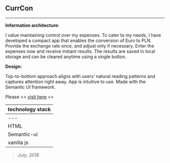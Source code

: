 ## CurrCon
----

**Information architecture:**

I value maintaining control over my expenses. To cater to my needs, I have developed a compact app that enables the conversion of Euro to PLN. Provide the exchange rate once, and adjust only if necessary. Enter the expenses now and receive instant results. The results are saved in local storage and can be cleared anytime using a single button.

**Design:**

Top-to-bottom approach aligns with users' natural reading patterns and captures attention right away. App is intuitive to use. Made with the Semantic UI framework.


Please >> [visit here](https://piotrend.github.io/CurrCon/) <<


| technology stack  |
| --- 		       |
| --- 		       |
| HTML |
| Semantic-ui |
| vanilla js |

> *July, 2018*

